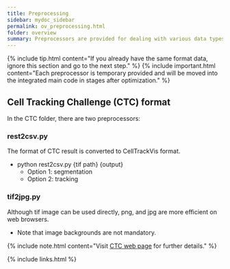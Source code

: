 ```yaml
---
title: Preprocessing
sidebar: mydoc_sidebar
permalink: ov_preprocessing.html
folder: overview
summary: Preprocessors are provided for dealing with various data types. 
---
```


{% include tip.html content="If you already have the same format data, ignore this section and go to the next step." %}
{% include important.html content="Each preprocessor is temporary provided and will be moved into the integrated main code in stages after optimization." %}

## Cell Tracking Challenge (CTC) format

In the CTC folder, there are two preprocessors:

### rest2csv.py

The format of CTC result is converted to CellTrackVis format.
* python rest2csv.py {tif path} {output}
  - Option 1: segmentation
  - Option 2: tracking 

### tif2jpg.py

Although tif image can be used directly, png, and jpg are more efficient on web browsers.
- Note that image backgrounds are not mandatory.

{% include note.html content="Visit [CTC web page](http://celltrackingchallenge.net) for further details." %}

{% include links.html %}
